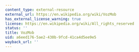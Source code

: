 ```yaml
---
content_type: external-resource
external_url: https://en.wikipedia.org/wiki/VozMob
has_external_license_warning: true
license: https://en.wikipedia.org/wiki/All_rights_reserved
status: ''
title: VozMob
uid: a6eed176-5ae2-430b-9fcd-41ca4d5ee9e5
wayback_url: ''
---
```

